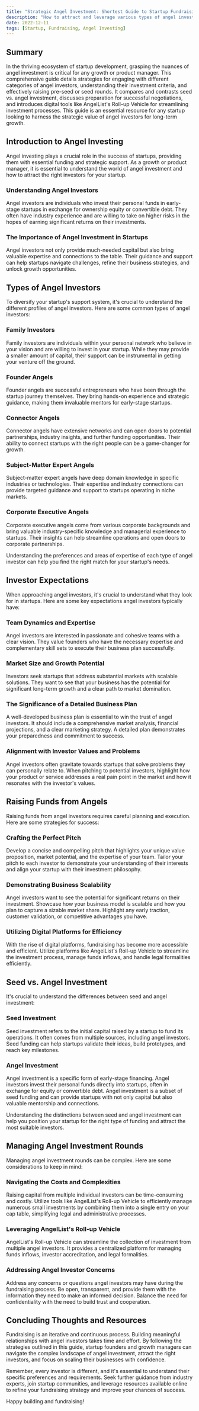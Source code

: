 ```yaml
---
title: "Strategic Angel Investment: Shortest Guide to Startup Fundraising"
description: "How to attract and leverage various types of angel investors for startup success?"
date: 2022-12-11
tags: [Startup, Fundraising, Angel Investing]
---
```



## Summary
In the thriving ecosystem of startup development, grasping the nuances of angel investment is critical for any growth or product manager. This comprehensive guide details strategies for engaging with different categories of angel investors, understanding their investment criteria, and effectively raising pre-seed or seed rounds. It compares and contrasts seed vs. angel investment, discusses preparation for successful negotiations, and introduces digital tools like AngelList's Roll-up Vehicle for streamlining investment processes. This guide is an essential resource for any startup looking to harness the strategic value of angel investors for long-term growth.

## Introduction to Angel Investing
Angel investing plays a crucial role in the success of startups, providing them with essential funding and strategic support. As a growth or product manager, it is essential to understand the world of angel investment and how to attract the right investors for your startup.

### Understanding Angel Investors
Angel investors are individuals who invest their personal funds in early-stage startups in exchange for ownership equity or convertible debt. They often have industry experience and are willing to take on higher risks in the hopes of earning significant returns on their investments.

### The Importance of Angel Investment in Startups
Angel investors not only provide much-needed capital but also bring valuable expertise and connections to the table. Their guidance and support can help startups navigate challenges, refine their business strategies, and unlock growth opportunities.

## Types of Angel Investors
To diversify your startup's support system, it's crucial to understand the different profiles of angel investors. Here are some common types of angel investors:

### Family Investors
Family investors are individuals within your personal network who believe in your vision and are willing to invest in your startup. While they may provide a smaller amount of capital, their support can be instrumental in getting your venture off the ground.

### Founder Angels
Founder angels are successful entrepreneurs who have been through the startup journey themselves. They bring hands-on experience and strategic guidance, making them invaluable mentors for early-stage startups.

### Connector Angels
Connector angels have extensive networks and can open doors to potential partnerships, industry insights, and further funding opportunities. Their ability to connect startups with the right people can be a game-changer for growth.

### Subject-Matter Expert Angels
Subject-matter expert angels have deep domain knowledge in specific industries or technologies. Their expertise and industry connections can provide targeted guidance and support to startups operating in niche markets.

### Corporate Executive Angels
Corporate executive angels come from various corporate backgrounds and bring valuable industry-specific knowledge and managerial experience to startups. Their insights can help streamline operations and open doors to corporate partnerships.

Understanding the preferences and areas of expertise of each type of angel investor can help you find the right match for your startup's needs.

## Investor Expectations
When approaching angel investors, it's crucial to understand what they look for in startups. Here are some key expectations angel investors typically have:

### Team Dynamics and Expertise
Angel investors are interested in passionate and cohesive teams with a clear vision. They value founders who have the necessary expertise and complementary skill sets to execute their business plan successfully.

### Market Size and Growth Potential
Investors seek startups that address substantial markets with scalable solutions. They want to see that your business has the potential for significant long-term growth and a clear path to market domination.

### The Significance of a Detailed Business Plan
A well-developed business plan is essential to win the trust of angel investors. It should include a comprehensive market analysis, financial projections, and a clear marketing strategy. A detailed plan demonstrates your preparedness and commitment to success.

### Alignment with Investor Values and Problems
Angel investors often gravitate towards startups that solve problems they can personally relate to. When pitching to potential investors, highlight how your product or service addresses a real pain point in the market and how it resonates with the investor's values.

## Raising Funds from Angels
Raising funds from angel investors requires careful planning and execution. Here are some strategies for success:

### Crafting the Perfect Pitch
Develop a concise and compelling pitch that highlights your unique value proposition, market potential, and the expertise of your team. Tailor your pitch to each investor to demonstrate your understanding of their interests and align your startup with their investment philosophy.

### Demonstrating Business Scalability
Angel investors want to see the potential for significant returns on their investment. Showcase how your business model is scalable and how you plan to capture a sizable market share. Highlight any early traction, customer validation, or competitive advantages you have.

### Utilizing Digital Platforms for Efficiency
With the rise of digital platforms, fundraising has become more accessible and efficient. Utilize platforms like AngelList's Roll-up Vehicle to streamline the investment process, manage funds inflows, and handle legal formalities efficiently.

## Seed vs. Angel Investment
It's crucial to understand the differences between seed and angel investment:

### Seed Investment
Seed investment refers to the initial capital raised by a startup to fund its operations. It often comes from multiple sources, including angel investors. Seed funding can help startups validate their ideas, build prototypes, and reach key milestones.

### Angel Investment
Angel investment is a specific form of early-stage financing. Angel investors invest their personal funds directly into startups, often in exchange for equity or convertible debt. Angel investment is a subset of seed funding and can provide startups with not only capital but also valuable mentorship and connections.

Understanding the distinctions between seed and angel investment can help you position your startup for the right type of funding and attract the most suitable investors.

## Managing Angel Investment Rounds
Managing angel investment rounds can be complex. Here are some considerations to keep in mind:

### Navigating the Costs and Complexities
Raising capital from multiple individual investors can be time-consuming and costly. Utilize tools like AngelList's Roll-up Vehicle to efficiently manage numerous small investments by combining them into a single entry on your cap table, simplifying legal and administrative processes.

### Leveraging AngelList's Roll-up Vehicle
AngelList's Roll-up Vehicle can streamline the collection of investment from multiple angel investors. It provides a centralized platform for managing funds inflows, investor accreditation, and legal formalities.

### Addressing Angel Investor Concerns
Address any concerns or questions angel investors may have during the fundraising process. Be open, transparent, and provide them with the information they need to make an informed decision. Balance the need for confidentiality with the need to build trust and cooperation.

## Concluding Thoughts and Resources
Fundraising is an iterative and continuous process. Building meaningful relationships with angel investors takes time and effort. By following the strategies outlined in this guide, startup founders and growth managers can navigate the complex landscape of angel investment, attract the right investors, and focus on scaling their businesses with confidence.

Remember, every investor is different, and it's essential to understand their specific preferences and requirements. Seek further guidance from industry experts, join startup communities, and leverage resources available online to refine your fundraising strategy and improve your chances of success.

Happy building and fundraising!
